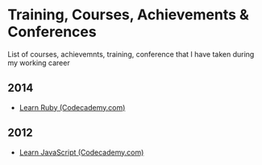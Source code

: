 # Training, Courses, Achievements & Conferences
List of courses, achievemnts, training, conference that I have taken during my working career

## 2014
* [Learn Ruby (Codecademy.com)](https://www.codecademy.com/learn/ruby)

## 2012
* [Learn JavaScript (Codecademy.com)](https://www.codecademy.com/learn/javascript)
